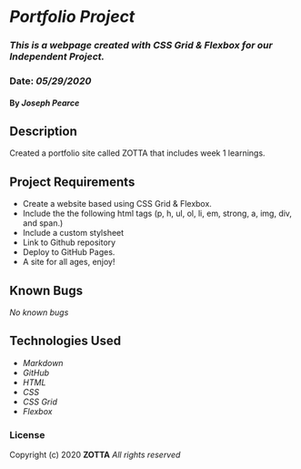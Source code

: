 # _Portfolio Project_

### _This is a webpage created with CSS Grid & Flexbox for our Independent Project._
### Date: _05/29/2020_

#### By _**Joseph Pearce**_

## Description

Created a portfolio site called ZOTTA that includes week 1 learnings. 

## Project Requirements

* Create a website based using CSS Grid & Flexbox.
* Include the the following html tags (p, h, ul, ol, li, em, strong, a, img, div, and span.)
* Include a custom stylsheet
* Link to Github repository 
* Deploy to GitHub Pages.  
* A site for all ages, enjoy!

## Known Bugs

_No known bugs_

## Technologies Used

* _Markdown_
* _GitHub_
* _HTML_
* _CSS_ 
* _CSS Grid_
* _Flexbox_


### License

Copyright (c) 2020 **ZOTTA**
*All rights reserved*